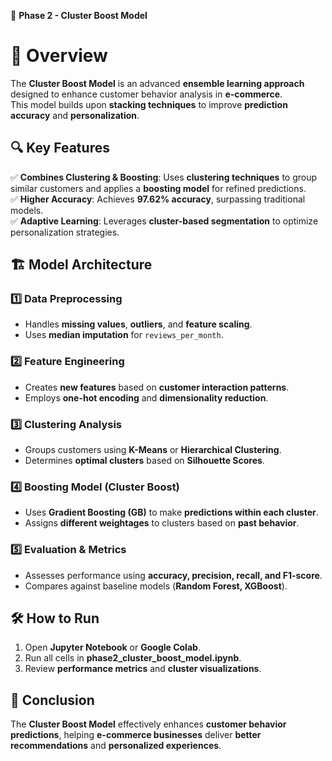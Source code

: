 📌 **Phase 2 - Cluster Boost Model**  

# 📖 Overview  
The **Cluster Boost Model** is an advanced **ensemble learning approach** designed to enhance customer behavior analysis in **e-commerce**.  
This model builds upon **stacking techniques** to improve **prediction accuracy** and **personalization**.  

## 🔍 Key Features  
✅ **Combines Clustering & Boosting**: Uses **clustering techniques** to group similar customers and applies a **boosting model** for refined predictions.  
✅ **Higher Accuracy**: Achieves **97.62% accuracy**, surpassing traditional models.  
✅ **Adaptive Learning**: Leverages **cluster-based segmentation** to optimize personalization strategies.  

## 🏗 Model Architecture  

### 1️⃣ Data Preprocessing  
- Handles **missing values**, **outliers**, and **feature scaling**.  
- Uses **median imputation** for `reviews_per_month`.  

### 2️⃣ Feature Engineering  
- Creates **new features** based on **customer interaction patterns**.  
- Employs **one-hot encoding** and **dimensionality reduction**.  

### 3️⃣ Clustering Analysis  
- Groups customers using **K-Means** or **Hierarchical Clustering**.  
- Determines **optimal clusters** based on **Silhouette Scores**.  

### 4️⃣ Boosting Model (Cluster Boost)  
- Uses **Gradient Boosting (GB)** to make **predictions within each cluster**.  
- Assigns **different weightages** to clusters based on **past behavior**.  

### 5️⃣ Evaluation & Metrics  
- Assesses performance using **accuracy, precision, recall, and F1-score**.  
- Compares against baseline models (**Random Forest, XGBoost**).  

## 🛠 How to Run  
1. Open **Jupyter Notebook** or **Google Colab**.  
2. Run all cells in **phase2_cluster_boost_model.ipynb**.  
3. Review **performance metrics** and **cluster visualizations**.  

## 📌 Conclusion  
The **Cluster Boost Model** effectively enhances **customer behavior predictions**, helping **e-commerce businesses** deliver **better recommendations** and **personalized experiences**.  
